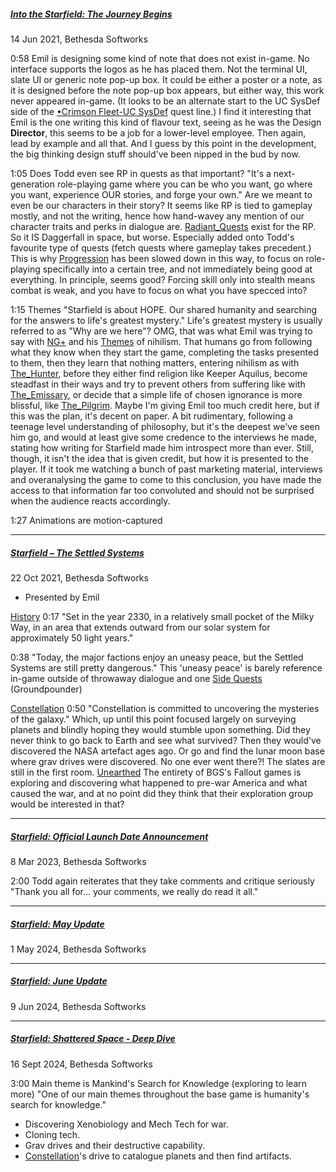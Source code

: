 ##### [Into the Starfield: The Journey Begins](https://www.youtube.com/watch?v=Wun9up_M87E)
14 Jun 2021, Bethesda Softworks

0:58 Emil is designing some kind of note that does not exist in-game. No interface supports the logos as he has placed them. Not the terminal UI, slate UI or generic note pop-up box. It could be either a poster or a note, as it is designed before the note pop-up box appears, but either way, this work never appeared in-game. (It looks to be an alternate start to the UC SysDef side of the [•Crimson Fleet-UC SysDef](•Crimson%20Fleet-UC%20SysDef.md) quest line.)
	I find it interesting that Emil is the one writing this kind of flavour text, seeing as he was the Design **Director**, this seems to be a job for a lower-level employee. Then again, lead by example and all that. And I guess by this point in the development, the big thinking design stuff should've been nipped in the bud by now.

1:05 Does Todd even see RP in quests as that important?
"It's a next-generation role-playing game where you can be who you want, go where you want, experience OUR stories, and forge your own."
	Are we meant to even be our characters in their story? It seems like RP is tied to gameplay mostly, and not the writing, hence how hand-wavey any mention of our character traits and perks in dialogue are.
		 [Radiant_Quests](Radiant_Quests.md) exist for the RP. So it IS Daggerfall in space, but worse.
			Especially added onto Todd's favourite type of quests (fetch quests where gameplay takes precedent.) This is why [Progression](Progression.md) has been slowed down in this way, to focus on role-playing specifically into a certain tree, and not immediately being good at everything. In principle, seems good? Forcing skill only into stealth means combat is weak, and you have to focus on what you have specced into?

1:15 Themes
"Starfield is about HOPE. Our shared humanity and searching for the answers to life's greatest mystery."
	Life's greatest mystery is usually referred to as "Why are we here"? 
		OMG, that was what Emil was trying to say with [NG+](NG+.md) and his [Themes](Themes.md) of nihilism. That humans go from following what they know when they start the game, completing the tasks presented to them, then they learn that nothing matters, entering nihilism as with [The_Hunter](The_Hunter.md), before they either find religion like Keeper Aquilus, become steadfast in their ways and try to prevent others from suffering like with [The_Emissary](The_Emissary.md), or decide that a simple life of chosen ignorance is more blissful, like [The_Pilgrim](The_Pilgrim.md).
			Maybe I'm giving Emil too much credit here, but if this was the plan, it's decent on paper. A bit rudimentary, following a teenage level understanding of philosophy, but it's the deepest we've seen him go, and would at least give some credence to the interviews he made, stating how writing for Starfield made him introspect more than ever.
				Still, though, it isn't the idea that is given credit, but how it is presented to the player. If it took me watching a bunch of past marketing material, interviews and overanalysing the game to come to this conclusion, you have made the access to that information far too convoluted and should not be surprised when the audience reacts accordingly.

1:27 Animations are motion-captured

---
##### [Starfield – The Settled Systems](https://www.youtube.com/watch?v=zjh5DJCEpxY)
22 Oct 2021, Bethesda Softworks

- Presented by Emil

[History](History.md)
0:17 "Set in the year 2330, in a relatively small pocket of the Milky Way, in an area that extends outward from our solar system for approximately 50 light years."

0:38 "Today, the major factions enjoy an uneasy peace, but the Settled Systems are still pretty dangerous."
	This 'uneasy peace' is barely reference in-game outside of throwaway dialogue and one [Side Quests](Side%20Quests.md) (Groundpounder)

[Constellation](Constellation.md)
0:50 "Constellation is committed to uncovering the mysteries of the galaxy."
	Which, up until this point focused largely on surveying planets and blindly hoping they would stumble upon something.
		Did they never think to go back to Earth and see what survived? Then they would've discovered the NASA artefact ages ago. Or go and find the lunar moon base where grav drives were discovered. No one ever went there?! The slates are still in the first room. [Unearthed](Unearthed.md)
			The entirety of BGS's Fallout games is exploring and discovering what happened to pre-war America and what caused the war, and at no point did they think that their exploration group would be interested in that?
		

---
##### [Starfield: Official Launch Date Announcement](https://www.youtube.com/watch?v=raWbElTCea8)
8 Mar 2023, Bethesda Softworks

2:00 Todd again reiterates that they take comments and critique seriously
"Thank you all for... your comments, we really do read it all."

--- 
##### [Starfield: May Update](https://www.youtube.com/watch?v=3ObHRMHtTMY)
1 May 2024, Bethesda Softworks


---
##### [Starfield: June Update](https://www.youtube.com/watch?v=UiN5PDu400s)
9 Jun 2024, Bethesda Softworks


---
##### [Starfield: Shattered Space - Deep Dive](https://www.youtube.com/watch?v=Br8_YASkfb8&t=216s)
16 Sept 2024, Bethesda Softworks

3:00 Main theme is Mankind's Search for Knowledge (exploring to learn more)
"One of our main themes throughout the base game is humanity's search for knowledge."
- Discovering Xenobiology and Mech Tech for war.
- Cloning tech.
- Grav drives and their destructive capability.
- [Constellation](Constellation.md)'s drive to catalogue planets and then find artifacts.
